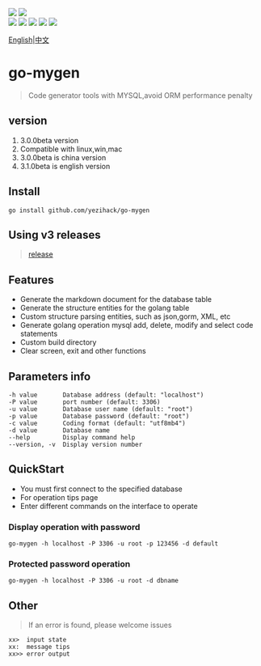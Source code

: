 ![](https://img.shields.io/badge/go--mygen-tools-orange?style=plastic&logo=appveyor)
![](https://img.shields.io/badge/download-4M-green?style=plastic&logo=appveyor)
<br/>
![](https://img.shields.io/github/v/release/yezihack/go-mygen.svg)
![](https://img.shields.io/github/stars/yezihack/go-mygen)
![](https://img.shields.io/github/issues/yezihack/go-mygen)
![](https://img.shields.io/github/forks/yezihack/go-mygen)
![](https://img.shields.io/github/license/yezihack/go-mygen)

[English](README.md)|[中文](README-CN.md)

# go-mygen
> Code generator tools with MYSQL,avoid ORM performance penalty

## version
1. 3.0.0beta version
1. Compatible with linux,win,mac
1. 3.0.0beta is china version
1. 3.1.0beta is english version

## Install
```
go install github.com/yezihack/go-mygen
```
## Using v3 releases
> [release](https://github.com/yezihack/go-mygen/releases/tag/3.0.0beta)

## Features
- Generate the markdown document for the database table
- Generate the structure entities for the golang table
- Custom structure parsing entities, such as json,gorm, XML, etc
- Generate golang operation mysql add, delete, modify and select code statements
- Custom build directory
- Clear screen, exit and other functions


## Parameters info
```
-h value       Database address (default: "localhost")
-P value       port number (default: 3306)
-u value       Database user name (default: "root")
-p value       Database password (default: "root")
-c value       Coding format (default: "utf8mb4")
-d value       Database name
--help         Display command help
--version, -v  Display version number
```

## QuickStart
- You must first connect to the specified database
- For operation tips page
- Enter different commands on the interface to operate

### Display operation with password
```
go-mygen -h localhost -P 3306 -u root -p 123456 -d default
```

### Protected password operation
```
go-mygen -h localhost -P 3306 -u root -d dbname
```

## Other
> If an error is found, please welcome issues
```
xx>  input state
xx:  message tips
xx>> error output
```
